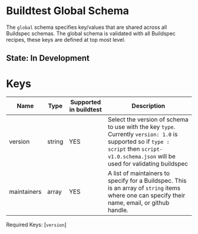 # Buildtest Global Schema

The `global` schema specifies key/values that are shared across all Buildspec 
schemas. The global schema is validated with all Buildspec recipes, these keys are
defined at top most level.

## State: In Development

# Keys

| Name | Type | Supported in buildtest | Description | 
| ---- | ---- | -----------------------| ----------- | 
| version | string | YES | Select the version of schema to use with the key `type`. Currently `version: 1.0` is supported so if `type : script` then `script-v1.0.schema.json` will be used for validating buildspec | 
| maintainers | array | YES | A list of maintainers to specify for a Buildspec. This is an array of `string` items where one can specify their name, email, or github handle. | 

Required Keys: [`version`]